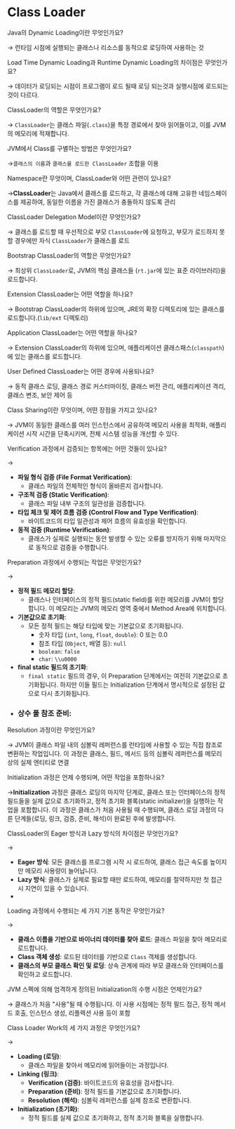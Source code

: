 # Class Loader

Java의 Dynamic Loading이란 무엇인가요?

→ 런타임 시점에 실행되는 클래스나 리소스를 동적으로 로딩하여 사용하는 것



Load Time Dynamic Loading과 Runtime Dynamic Loading의 차이점은 무엇인가요?

→ 데이터가 로딩되는 시점이 프로그램이 로드 될때 로딩 되는것과 실행시점에 로드되는것이 다르다.



ClassLoader의 역할은 무엇인가요?

→ `ClassLoader`는 클래스 파일(`.class`)을 특정 경로에서 찾아 읽어들이고, 이를 JVM의 메모리에 적재합니다.



JVM에서 Class를 구별하는 방법은 무엇인가요?

→`클래스의 이름`과 `클래스를 로드한 ClassLoader` 조합을 이용



Namespace란 무엇이며, ClassLoader와 어떤 관련이 있나요?

→**ClassLoader**는 Java에서 클래스를 로드하고, 각 클래스에 대해 고유한 네임스페이스를 제공하여, 동일한 이름을 가진 클래스가 충돌하지 않도록 관리



ClassLoader Delegation Model이란 무엇인가요?

→ 클래스를 로드할 때 우선적으로 부모 `ClassLoader`에 요청하고, 부모가 로드하지 못할 경우에만 자식 `ClassLoader`가 클래스를 로드



Bootstrap ClassLoader의 역할은 무엇인가요?

→ 최상위 `ClassLoader`로, JVM의 핵심 클래스들 (`rt.jar`에 있는 표준 라이브러리)을 로드합니다.



Extension ClassLoader는 어떤 역할을 하나요?

→ Bootstrap ClassLoader의 하위에 있으며, JRE의 확장 디렉토리에 있는 클래스를 로드합니다.(`lib/ext` 디렉토리)



Application ClassLoader는 어떤 역할을 하나요?

→ Extension ClassLoader의 하위에 있으며, 애플리케이션 클래스패스(`classpath`)에 있는 클래스를 로드합니다.



User Defined ClassLoader는 어떤 경우에 사용되나요?

→ 동적 클래스 로딩, 클래스 경로 커스터마이징, 클래스 버전 관리, 애플리케이션 격리, 클래스 변조, 보안 제어 등



Class Sharing이란 무엇이며, 어떤 장점을 가지고 있나요?

→ JVM이 동일한 클래스를 여러 인스턴스에서 공유하여 메모리 사용을 최적화, 애플리케이션 시작 시간을 단축시키며, 전체 시스템 성능을 개선할 수 있다.



Verification 과정에서 검증되는 항목에는 어떤 것들이 있나요?

→

* **파일 형식 검증 (File Format Verification)**:
  * 클래스 파일의 전체적인 형식이 올바른지 검사합니다.
* **구조적 검증 (Static Verification)**:
  * 클래스 파일 내부 구조의 일관성을 검증합니다.
* **타입 체크 및 제어 흐름 검증 (Control Flow and Type Verification)**:
  * 바이트코드의 타입 일관성과 제어 흐름의 유효성을 확인합니다.
* **동적 검증 (Runtime Verification)**:
  * 클래스가 실제로 실행되는 동안 발생할 수 있는 오류를 방지하기 위해 마지막으로 동적으로 검증을 수행합니다.



Preparation 과정에서 수행되는 작업은 무엇인가요?

→

* **정적 필드 메모리 할당**:
  * 클래스나 인터페이스의 정적 필드(static field)를 위한 메모리를 JVM이 할당합니다. 이 메모리는 JVM의 메모리 영역 중에서 Method Area에 위치합니다.
* **기본값으로 초기화**:
  * 모든 정적 필드는 해당 타입에 맞는 기본값으로 초기화됩니다.
    * 숫자 타입 (`int`, `long`, `float`, `double`): 0 또는 0.0
    * 참조 타입 (`Object`, 배열 등): `null`
    * `boolean`: `false`
    * `char`: `\\u0000`
* **final static 필드의 초기화**:
  * `final static` 필드의 경우, 이 Preparation 단계에서는 여전히 기본값으로 초기화됩니다. 하지만 이들 필드는 Initialization 단계에서 명시적으로 설정된 값으로 다시 초기화됩니다.
* ### **상수 풀 참조 준비**:



Resolution 과정이란 무엇인가요?

→ JVM이 클래스 파일 내의 심볼릭 레퍼런스를 런타임에 사용할 수 있는 직접 참조로 변환하는 작업입니다. 이 과정은 클래스, 필드, 메서드 등의 심볼릭 레퍼런스를 메모리 상의 실제 엔티티로 연결



Initialization 과정은 언제 수행되며, 어떤 작업을 포함하나요?

→**Initialization** 과정은 클래스 로딩의 마지막 단계로, 클래스 또는 인터페이스의 정적 필드들을 실제 값으로 초기화하고, 정적 초기화 블록(static initializer)을 실행하는 작업을 포함합니다. 이 과정은 클래스가 처음 사용될 때 수행되며, 클래스 로딩 과정의 다른 단계들(로딩, 링크, 검증, 준비, 해석)이 완료된 후에 발생합니다.



ClassLoader의 Eager 방식과 Lazy 방식의 차이점은 무엇인가요?

→

* **Eager 방식**: 모든 클래스를 프로그램 시작 시 로드하여, 클래스 접근 속도를 높이지만 메모리 사용량이 늘어납니다.
* **Lazy 방식**: 클래스가 실제로 필요할 때만 로드하여, 메모리를 절약하지만 첫 접근 시 지연이 있을 수 있습니다.
*



Loading 과정에서 수행되는 세 가지 기본 동작은 무엇인가요?

→

* **클래스 이름을 기반으로 바이너리 데이터를 찾아 로드**: 클래스 파일을 찾아 메모리로 로드합니다.
* **Class 객체 생성**: 로드된 데이터를 기반으로 `Class` 객체를 생성합니다.
* **클래스의 부모 클래스 확인 및 로딩**: 상속 관계에 따라 부모 클래스와 인터페이스를 확인하고 로드합니다.



JVM 스펙에 의해 엄격하게 정의된 Initialization의 수행 시점은 언제인가요?

→ 클래스가 처음 "사용"될 때 수행됩니다. 이 사용 시점에는 정적 필드 접근, 정적 메서드 호출, 인스턴스 생성, 리플렉션 사용 등이 포함



Class Loader Work의 세 가지 과정은 무엇인가요?

→

* **Loading (로딩)**:
  * 클래스 파일을 찾아서 메모리에 읽어들이는 과정입니다.
* **Linking (링크)**:
  * **Verification (검증)**: 바이트코드의 유효성을 검사합니다.
  * **Preparation (준비)**: 정적 필드를 기본값으로 초기화합니다.
  * **Resolution (해석)**: 심볼릭 레퍼런스를 실제 참조로 변환합니다.
* **Initialization (초기화)**:
  * 정적 필드를 실제 값으로 초기화하고, 정적 초기화 블록을 실행합니다.
